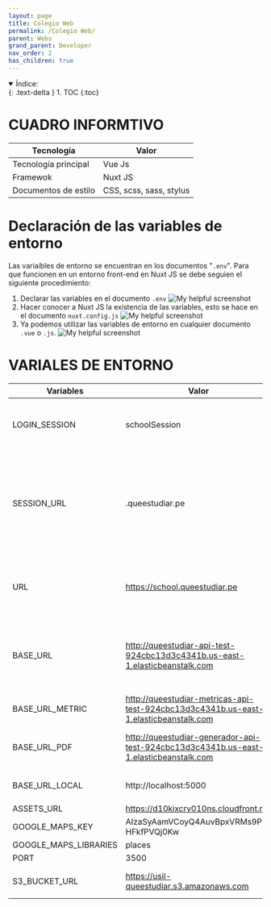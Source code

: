 ```yaml
---
layout: page
title: Colegio Web
permalink: /Colegio Web/
parent: Webs
grand_parent: Developer
nav_order: 2
has_children: true
---
```


<details open markdown="block">
  <summary>
    Índice:
  </summary>
  {: .text-delta }
1. TOC
{:toc}
</details>

# CUADRO INFORMTIVO

| Tecnología      | Valor |
| ----------- | ----------- |
| Tecnología principal      | Vue Js       |
| Framewok   | Nuxt JS        |
| Documentos de estilo | CSS, scss, sass, stylus |

# Declaración de las variables de entorno
Las variaibles de entorno se encuentran en los documentos "`.env`". Para que funcionen en un entorno front-end en Nuxt JS se debe seguien el siguiente procedimiento:
  1. Declarar las variables en el documento `.env`
    ![My helpful screenshot](https://cdn.discordapp.com/attachments/955522800918085684/1013780078934642708/unknown.png)
  1. Hacer conocer a Nuxt JS la existencia de las variables, esto se hace en el documento `nuxt.config.js`
    ![My helpful screenshot](https://cdn.discordapp.com/attachments/955522800918085684/1013781170686791701/unknown.png)
  1. Ya podemos utilizar las variables de entorno en cualquier documento `.vue` o `.js`.
    ![My helpful screenshot](https://cdn.discordapp.com/attachments/955522800918085684/1013781700922327150/unknown.png)

# VARIALES DE ENTORNO

| Variables                   | Valor                                 | Descripción |
| -----------                 | -----------                           | ----------- |
| LOGIN_SESSION                | schoolSession                           | NOmbre de la variable de la sesión como cookie |
| SESSION_URL                  | .queestudiar.pe                       | Nombre del dominio donde se guardará la sesión iniciada. (Cambiará según el deploy de USIL)|
| URL                         | https://school.queestudiar.pe           | URL de la web creada. (Cambiará según el deploy de USIL) |
| BASE_URL                     | http://queestudiar-api-test-924cbc13d3c4341b.us-east-1.elasticbeanstalk.com      | Link del servicio a consumir en esta web. (Link de la API Principal) |
| BASE_URL_METRIC                     | http://queestudiar-metricas-api-test-924cbc13d3c4341b.us-east-1.elasticbeanstalk.com     | Link de la API de métricas |
| BASE_URL_PDF                     | http://queestudiar-generador-api-test-924cbc13d3c4341b.us-east-1.elasticbeanstalk.com      | Link de la API de generador de PDF |
| BASE_URL_LOCAL                | http://localhost:5000                 | Link de API en ambiente local |
| ASSETS_URL                   | https://d10kixcrv010ns.cloudfront.net | -- |
| GOOGLE_MAPS_KEY                   | AIzaSyAamVCoyQ4AuvBpxVRMs9P-HFkfPVQj0Kw | -- |
| GOOGLE_MAPS_LIBRARIES                   | places | -- |
| PORT                   | 3500 | -- |
| S3_BUCKET_URL                   | https://usil-queestudiar.s3.amazonaws.com | url del bucket de s3 |


